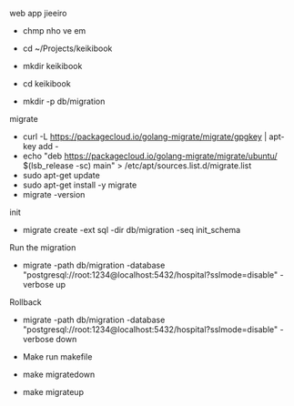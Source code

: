 web app jieeiro 
- chmp nho ve em

- cd ~/Projects/keikibook
- mkdir keikibook
- cd keikibook
- mkdir -p db/migration


migrate 
- curl -L https://packagecloud.io/golang-migrate/migrate/gpgkey | apt-key add -
- echo "deb https://packagecloud.io/golang-migrate/migrate/ubuntu/ $(lsb_release -sc) main" > /etc/apt/sources.list.d/migrate.list
- sudo apt-get update
- sudo apt-get install -y migrate
- migrate -version

init 
- migrate create -ext sql -dir db/migration -seq init_schema

Run the migration 
- migrate -path db/migration -database "postgresql://root:1234@localhost:5432/hospital?sslmode=disable" -verbose up

Rollback
- migrate -path db/migration -database "postgresql://root:1234@localhost:5432/hospital?sslmode=disable" -verbose down

- Make run makefile
- make migratedown
- make migrateup